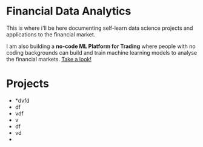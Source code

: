 # Financial Data Analytics

This is where i'll be here documenting self-learn data science projects and applications to the financial market.

I am also building a **no-code ML Platform for Trading** where people with no coding backgrounds can build and train machine learning models to analyse the financial markets. [Take a look!](https://buttersaltpepper-finapp-app-cfhlmv.streamlitapp.com/)

# Projects

* *dvfd
* df
* vdf
* v
* df
* vd
* 
